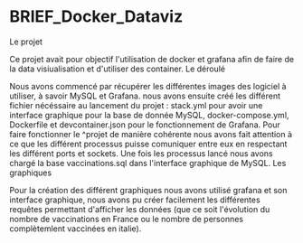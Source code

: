 # BRIEF_Docker_Dataviz

Le projet

Ce projet avait pour objectif l'utilisation de docker et grafana afin de faire de la data visiualisation et d'utiliser des container.
Le déroulé

Nous avons commencé par récupérer les différentes images des logiciel à utiliser, à savoir MySQL et Grafana. nous avons ensuite créé les différent fichier nécéssaire au lancement du projet : stack.yml pour avoir une interface graphique pour la base de donnée MySQL, docker-compose.yml, Dockerfile et devcontainer.json pour le fonctionnement de Grafana. Pour faire fonctionner le ^projet de manière cohérente nous avons fait attention à ce que les différent processus puisse comuniquer entre eux en respectant les différent ports et sockets. Une fois les processus lancé nous avons chargé la base vaccinations.sql dans l'interface graphique de MySQL.
Les graphiques

Pour la création des différent graphiques nous avons utilisé grafana et son interface graphique, nous avons pu créer facilement les différentes requêtes permettant d'afficher les données (que ce soit l'évolution du nombre de vaccinations en France ou le nombre de personnes complètemlent vaccinées en italie).
